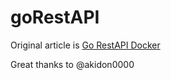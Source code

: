 # goRestAPI

Original article is 
[Go RestAPI Docker](https://qiita.com/akidon0000/items/20720b877e5123e0e855)

Great thanks to @akidon0000


